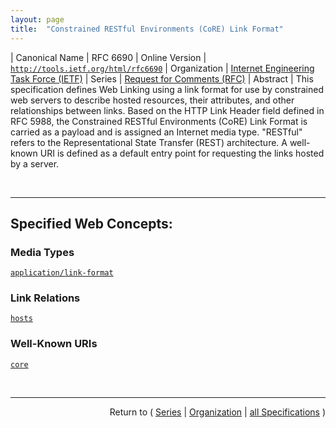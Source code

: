 ```yaml
---
layout: page
title:  "Constrained RESTful Environments (CoRE) Link Format"
---
```


| Canonical Name | RFC 6690
| Online Version | [`http://tools.ietf.org/html/rfc6690`](http://tools.ietf.org/html/rfc6690)
| Organization | [Internet Engineering Task Force (IETF)](..  "List of specification series by this organization")
| Series | [Request for Comments (RFC)](.  "List of specifications in this series")
| Abstract | This specification defines Web Linking using a link format for use by constrained web servers to describe hosted resources, their attributes, and other relationships between links. Based on the HTTP Link Header field defined in RFC 5988, the Constrained RESTful Environments (CoRE) Link Format is carried as a payload and is assigned an Internet media type. "RESTful" refers to the Representational State Transfer (REST) architecture. A well-known URI is defined as a default entry point for requesting the links hosted by a server.

<br/>
<hr/>

## Specified Web Concepts:

### Media Types

[`application/link-format`](/concepts/media-type/application/link-format "The CoRE Link Format extends the HTTP Link Header field specified in RFC 5988.")

### Link Relations

[`hosts`](/concepts/link-relation/hosts "The &#34;hosts&#34; relation type (from the verb &#34;to host&#34;) indicates that the target URI is a resource hosted by the server (i.e., server hosts resource) indicated by the context URI. The target URI MUST be a relative URI of the context URI for this relation type.")

### Well-Known URIs

[`core`](/concepts/well-known-uri/core "Resource discovery in CoRE is accomplished through the use of a well-known resource URI that returns a list of links about resources hosted by that server and other link relations. Well-known resources have a path component that begins with &#34;/.well-known/&#34; as specified in RFC 5785. This specification defines a new well-known resource for CoRE Resource Discovery: &#34;/.well-known/core&#34;.")



<br/>
<hr/>

<p style="text-align: right">Return to ( <a href="./">Series</a> | <a href="../">Organization</a> | <a href="../../">all Specifications</a> )</p>